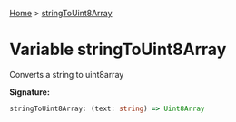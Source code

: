 [Home](../index.md) &gt; [stringToUint8Array](./stringtouint8array.md)

# Variable stringToUint8Array

Converts a string to uint8array

<b>Signature:</b>

```typescript
stringToUint8Array: (text: string) => Uint8Array
```
